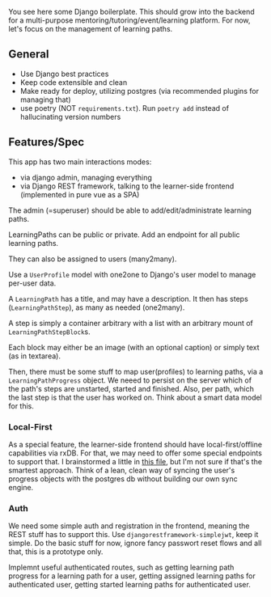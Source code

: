 You see here some Django boilerplate.
This should grow into the backend for a multi-purpose mentoring/tutoring/event/learning platform.
For now, let's focus on the management of learning paths.


## General

- Use Django best practices
- Keep code extensible and clean
- Make ready for deploy, utilizing postgres (via recommended plugins for managing that)
- use poetry (NOT `requirements.txt`). Run `poetry add` instead of hallucinating version numbers

## Features/Spec

This app has two main interactions modes:

- via django admin, managing everything
- via Django REST framework, talking to the learner-side frontend (implemented in pure vue as a SPA)

The admin (=superuser) should be able to add/edit/administrate learning paths.

LearningPaths can be public or private.
Add an endpoint for all public learning paths.

They can also be assigned to users (many2many).

Use a `UserProfile` model with one2one to Django's user model to manage per-user data.

A `LearningPath` has a title, and may have a description.
It then has steps (`LearningPathStep`), as many as needed (one2many).

A step is simply a container arbitrary with a list with an arbitrary mount of `LearningPathStepBlock`s.

Each block may either be an image (with an optional caption) or simply text (as in textarea).

Then, there must be some stuff to map user(profiles) to learning paths, via a `LearningPathProgress` object.
We neeed to persist on the server which of the path's steps are unstarted, started and finished.
Also, per path, which the last step is that the user has worked on.
Think about a smart data model for this.

### Local-First

As a special feature, the learner-side frontend should have local-first/offline capabilities via rxDB.
For that, we may need to offer some special endpoints to support that.
I brainstormed a little in [this file](RX_DB_INSPIRATION.md), but I'm not sure if that's the smartest approach.
Think of a lean, clean way of syncing the user's progress objects with the postgres db without building our own sync engine.

### Auth

We need some simple auth and registration in the frontend, meaning the REST stuff has to support this.
Use `djangorestframework-simplejwt`, keep it simple.
Do the basic stuff for now, ignore fancy passwort reset flows and all that, this is a prototype only.

Implemnt useful authenticated routes, such as getting learning path progress for a learning path for a user, getting assigned learning paths for authenticated user, getting started learning paths for authenticated user.